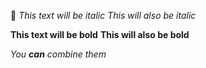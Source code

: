 🔖 *This text will be italic*
_This will also be italic_

**This text will be bold**
__This will also be bold__

_You **can** combine them_
